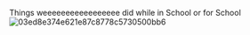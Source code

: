 Things weeeeeeeeeeeeeeeee did while in School or for School
![03ed8e374e621e87c8778c5730500bb6](https://github.com/Niffler77/AEuP-School/assets/67110757/11bee546-1e51-4ff7-a8c6-191c2537f466)
